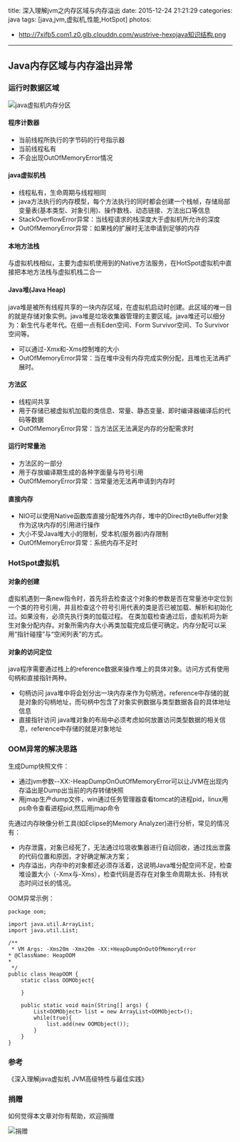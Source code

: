title: 深入理解jvm之内存区域与内存溢出
date: 2015-12-24 21:21:29
categories: java
tags: [java,jvm,虚拟机,性能,HotSpot]
photos:
- http://7xifb5.com1.z0.glb.clouddn.com/wustrive-hexojava知识结构.png
---

## Java内存区域与内存溢出异常 

### 运行时数据区域
![java虚拟机内存分区](http://7xifb5.com1.z0.glb.clouddn.com/wustrive-blog%2Fjava%E8%99%9A%E6%8B%9F%E6%9C%BA%E5%86%85%E5%AD%98%E5%88%86%E5%8C%BA.jpg)

#### 程序计数器

- 当前线程所执行的字节码的行号指示器
- 当前线程私有
- 不会出现OutOfMemoryError情况

#### java虚拟机栈

- 线程私有，生命周期与线程相同
- java方法执行的内存模型，每个方法执行的同时都会创建一个栈帧，存储局部变量表(基本类型、对象引用)、操作数栈、动态链接、方法出口等信息
- StackOverflowError异常：当线程请求的栈深度大于虚拟机所允许的深度
- OutOfMemoryError异常：如果栈的扩展时无法申请到足够的内存

#### 本地方法栈
与虚拟机栈相似，主要为虚拟机使用到的Native方法服务，在HotSpot虚拟机中直接把本地方法栈与虚拟机栈二合一

#### Java堆(Java Heap)
java堆是被所有线程共享的一块内存区域，在虚拟机启动时创建。此区域的唯一目的就是存储对象实例。java堆是垃圾收集器管理的主要区域。java堆还可以细分为：新生代与老年代。在细一点有Eden空间、Form Survivor空间、To Survivor空间等。

- 可以通过-Xmx和-Xms控制堆的大小
- OutOfMemoryError异常：当在堆中没有内存完成实例分配，且堆也无法再扩展时。

#### 方法区

- 线程间共享
- 用于存储已被虚拟机加载的类信息、常量、静态变量、即时编译器编译后的代码等数据
- OutOfMemoryError异常：当方法区无法满足内存的分配需求时

#### 运行时常量池

- 方法区的一部分
- 用于存放编译期生成的各种字面量与符号引用
- OutOfMemoryError异常：当常量池无法再申请到内存时

#### 直接内存

- NIO可以使用Native函数库直接分配堆外内存，堆中的DirectByteBuffer对象作为这块内存的引用进行操作
- 大小不受Java堆大小的限制，受本机(服务器)内存限制
- OutOfMemoryError异常：系统内存不足时

### HotSpot虚拟机

#### 对象的创建
虚拟机遇到一条new指令时，首先将去检查这个对象的参数是否在常量池中定位到一个类的符号引用，并且检查这个符号引用代表的类是否已被加载、解析和初始化过。如果没有，必须先执行类的加载过程。
在类加载检查通过后，虚拟机将为新生对象分配内存。对象所需内存大小再类加载完成后便可确定。内存分配可以采用“指针碰撞”与“空闲列表”的方式。

#### 对象的访问定位
java程序需要通过栈上的reference数据来操作堆上的具体对象。访问方式有使用句柄和直接指针两种。

- 句柄访问 java堆中将会划分出一块内存来作为句柄池，reference中存储的就是对象的句柄地址，而句柄中包含了对象实例数据与类型数据各自的具体地址信息
- 直接指针访问 java堆对象的布局中必须考虑如何放置访问类型数据的相关信息，reference中存储的就是对象地址


### OOM异常的解决思路
生成Dump快照文件：

- 通过jvm参数--XX:-HeapDumpOnOutOfMemoryError可以让JVM在出现内存溢出是Dump出当前的内存转储快照
- 用jmap生产dump文件，win通过任务管理器查看tomcat的进程pid，linux用ps命令查看进程pid,然后用jmap命令

先通过内存映像分析工具(如Eclipse的Memory Analyzer)进行分析，常见的情况有：

- 内存泄露，对象已经死了，无法通过垃圾收集器进行自动回收，通过找出泄露的代码位置和原因，才好确定解决方案；
- 内存溢出，内存中的对象都还必须存活着，这说明Java堆分配空间不足，检查堆设置大小（-Xmx与-Xms），检查代码是否存在对象生命周期太长、持有状态时间过长的情况。

OOM异常示例：
```
package oom;

import java.util.ArrayList;
import java.util.List;

/**
 * VM Args: -Xms20m -Xmx20m -XX:+HeapDumpOnOutOfMemoryError
* @ClassName: HeapOOM 
*
 */
public class HeapOOM {
    static class OOMObject{
        
    }
    
    public static void main(String[] args) {
        List<OOMObject> list = new ArrayList<OOMObject>();
        while(true){
            list.add(new OOMObject());
        }
    }
}

```

### 参考
《深入理解java虚拟机 JVM高级特性与最佳实践》

### 捐赠
如何觉得本文章对你有帮助，欢迎捐赠

![捐赠](http://7xifb5.com1.z0.glb.clouddn.com/wustrive-hexo%E6%94%AF%E4%BB%98%E5%AE%9D%E4%BB%98%E6%AC%BE%E4%BA%8C%E7%BB%B4%E7%A0%81%E6%9C%80%E5%B0%8F.png)